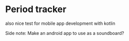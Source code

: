 # Period tracker
also nice test for mobile app development with kotlin

Side note:
Make an android app to use as a soundboard?
